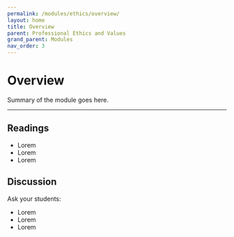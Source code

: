 ```yaml
---
permalink: /modules/ethics/overview/
layout: home
title: Overview
parent: Professional Ethics and Values
grand_parent: Modules
nav_order: 3
---
```


# Overview
Summary of the module goes here.

* * *
## Readings
* Lorem
* Lorem
* Lorem

## Discussion
Ask your students:
* Lorem
* Lorem
* Lorem